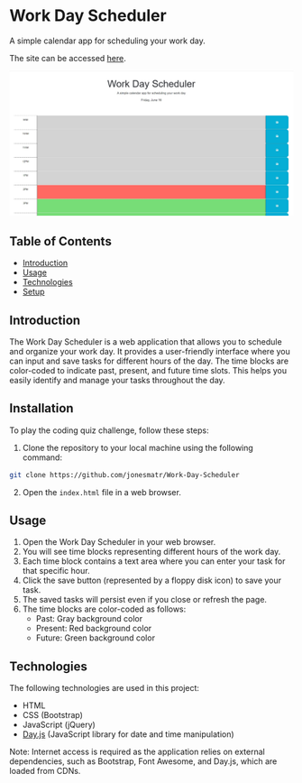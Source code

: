 # Work Day Scheduler

A simple calendar app for scheduling your work day.

The site can be accessed [here](https://jonesmatr.github.io/Work-Day-Scheduler/).

![Work Day Scheduler](./assets/images/Website-Screenshot.jpg)

## Table of Contents
- [Introduction](#introduction)
- [Usage](#usage)
- [Technologies](#technologies)
- [Setup](#setup)

## Introduction
The Work Day Scheduler is a web application that allows you to schedule and organize your work day. It provides a user-friendly interface where you can input and save tasks for different hours of the day. The time blocks are color-coded to indicate past, present, and future time slots. This helps you easily identify and manage your tasks throughout the day.

## Installation

To play the coding quiz challenge, follow these steps:

1. Clone the repository to your local machine using the following command:
```bash
git clone https://github.com/jonesmatr/Work-Day-Scheduler
``` 
2. Open the `index.html` file in a web browser.

## Usage
1. Open the Work Day Scheduler in your web browser.
2. You will see time blocks representing different hours of the work day.
3. Each time block contains a text area where you can enter your task for that specific hour.
4. Click the save button (represented by a floppy disk icon) to save your task.
5. The saved tasks will persist even if you close or refresh the page.
6. The time blocks are color-coded as follows:
   - Past: Gray background color
   - Present: Red background color
   - Future: Green background color

## Technologies
The following technologies are used in this project:
- HTML
- CSS (Bootstrap)
- JavaScript (jQuery)
- [Day.js](https://day.js.org/) (JavaScript library for date and time manipulation)

Note: Internet access is required as the application relies on external dependencies, such as Bootstrap, Font Awesome, and Day.js, which are loaded from CDNs.